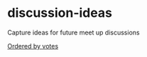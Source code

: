# discussion-ideas
Capture ideas for future meet up discussions

[Ordered by votes](discussion-ideas/issues?q=is%3Aissue+is%3Aopen+sort%3Areactions-%2B1-desc)
